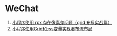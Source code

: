 # WeChat

1. [小程序使用 rpx 存在像素差问题（grid 布局实战篇）](./weapp-rpx.md)
2. [小程序使用Grid和css变量实现瀑布流布局](https://developers.weixin.qq.com/community/develop/article/doc/00004a4ae7c7a8aaddca7dc4f56413)
